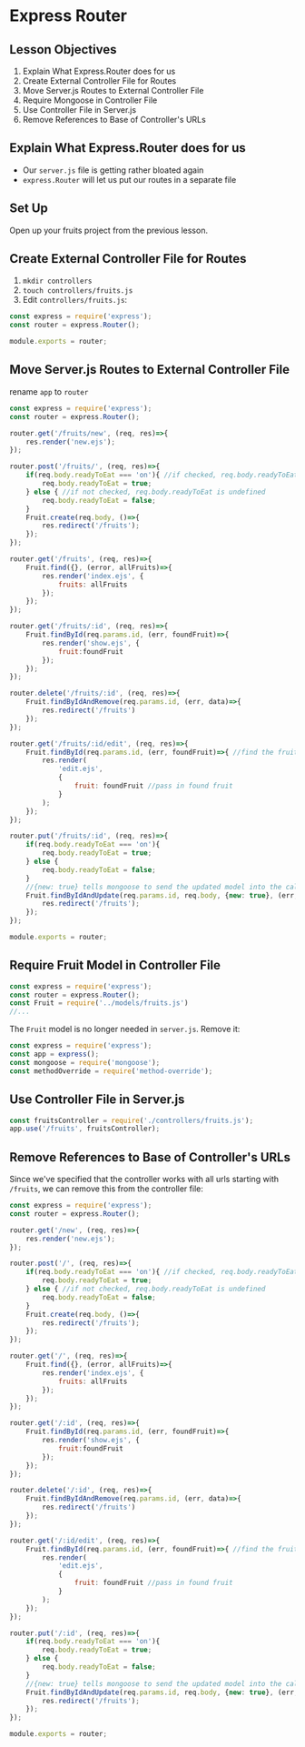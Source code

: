 # Express Router

<!--SEI1 4:37 -->

## Lesson Objectives

1. Explain What Express.Router does for us
1. Create External Controller File for Routes
1. Move Server.js Routes to External Controller File
1. Require Mongoose in Controller File
1. Use Controller File in Server.js
1. Remove References to Base of Controller's URLs

## Explain What Express.Router does for us

- Our `server.js` file is getting rather bloated again
- `express.Router` will let us put our routes in a separate file

## Set Up

Open up your fruits project from the previous lesson.

<!--SEI1 4:40 -->

## Create External Controller File for Routes

1. `mkdir controllers`
1. `touch controllers/fruits.js`
1. Edit `controllers/fruits.js`:

```javascript
const express = require('express');
const router = express.Router();

module.exports = router;
```

<!--SEI1 4:42 -->

## Move Server.js Routes to External Controller File

rename `app` to `router`

```javascript
const express = require('express');
const router = express.Router();

router.get('/fruits/new', (req, res)=>{
    res.render('new.ejs');
});

router.post('/fruits/', (req, res)=>{
    if(req.body.readyToEat === 'on'){ //if checked, req.body.readyToEat is set to 'on'
        req.body.readyToEat = true;
    } else { //if not checked, req.body.readyToEat is undefined
        req.body.readyToEat = false;
    }
    Fruit.create(req.body, ()=>{
        res.redirect('/fruits');
    });
});

router.get('/fruits', (req, res)=>{
    Fruit.find({}, (error, allFruits)=>{
        res.render('index.ejs', {
            fruits: allFruits
        });
    });
});

router.get('/fruits/:id', (req, res)=>{
    Fruit.findById(req.params.id, (err, foundFruit)=>{
        res.render('show.ejs', {
            fruit:foundFruit
        });
    });
});

router.delete('/fruits/:id', (req, res)=>{
    Fruit.findByIdAndRemove(req.params.id, (err, data)=>{
        res.redirect('/fruits')
    });
});

router.get('/fruits/:id/edit', (req, res)=>{
    Fruit.findById(req.params.id, (err, foundFruit)=>{ //find the fruit
        res.render(
    		'edit.ejs',
    		{
    			fruit: foundFruit //pass in found fruit
    		}
    	);
    });
});

router.put('/fruits/:id', (req, res)=>{
    if(req.body.readyToEat === 'on'){
        req.body.readyToEat = true;
    } else {
        req.body.readyToEat = false;
    }
    //{new: true} tells mongoose to send the updated model into the callback
    Fruit.findByIdAndUpdate(req.params.id, req.body, {new: true}, (err, updatedModel)=>{
        res.redirect('/fruits');
    });
});

module.exports = router;
```

## Require Fruit Model in Controller File

```javascript
const express = require('express');
const router = express.Router();
const Fruit = require('../models/fruits.js')
//...
```

The `Fruit` model is no longer needed in `server.js`.  Remove it:

```javascript
const express = require('express');
const app = express();
const mongoose = require('mongoose');
const methodOverride = require('method-override');
```

## Use Controller File in Server.js

```javascript
const fruitsController = require('./controllers/fruits.js');
app.use('/fruits', fruitsController);
```

## Remove References to Base of Controller's URLs

Since we've specified that the controller works with all urls starting with `/fruits`, we can remove this from the controller file:

```javascript
const express = require('express');
const router = express.Router();

router.get('/new', (req, res)=>{
    res.render('new.ejs');
});

router.post('/', (req, res)=>{
    if(req.body.readyToEat === 'on'){ //if checked, req.body.readyToEat is set to 'on'
        req.body.readyToEat = true;
    } else { //if not checked, req.body.readyToEat is undefined
        req.body.readyToEat = false;
    }
    Fruit.create(req.body, ()=>{
        res.redirect('/fruits');
    });
});

router.get('/', (req, res)=>{
    Fruit.find({}, (error, allFruits)=>{
        res.render('index.ejs', {
            fruits: allFruits
        });
    });
});

router.get('/:id', (req, res)=>{
    Fruit.findById(req.params.id, (err, foundFruit)=>{
        res.render('show.ejs', {
            fruit:foundFruit
        });
    });
});

router.delete('/:id', (req, res)=>{
    Fruit.findByIdAndRemove(req.params.id, (err, data)=>{
        res.redirect('/fruits')
    });
});

router.get('/:id/edit', (req, res)=>{
    Fruit.findById(req.params.id, (err, foundFruit)=>{ //find the fruit
        res.render(
    		'edit.ejs',
    		{
    			fruit: foundFruit //pass in found fruit
    		}
    	);
    });
});

router.put('/:id', (req, res)=>{
    if(req.body.readyToEat === 'on'){
        req.body.readyToEat = true;
    } else {
        req.body.readyToEat = false;
    }
    //{new: true} tells mongoose to send the updated model into the callback
    Fruit.findByIdAndUpdate(req.params.id, req.body, {new: true}, (err, updatedModel)=>{
        res.redirect('/fruits');
    });
});

module.exports = router;
```

<!--SEI1 4:58 but had errors and questions-->

<!--SEI1 5:25  -->
